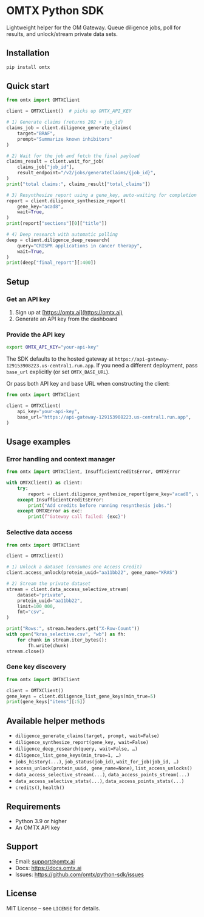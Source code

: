 # OMTX Python SDK

Lightweight helper for the OM Gateway. Queue diligence jobs, poll for results, and unlock/stream private data sets.

## Installation

```bash
pip install omtx
```

## Quick start

```python
from omtx import OMTXClient

client = OMTXClient()  # picks up OMTX_API_KEY

# 1) Generate claims (returns 202 + job_id)
claims_job = client.diligence_generate_claims(
    target="BRAF",
    prompt="Summarize known inhibitors"
)

# 2) Wait for the job and fetch the final payload
claims_result = client.wait_for_job(
    claims_job["job_id"],
    result_endpoint="/v2/jobs/generateClaims/{job_id}",
)
print("total claims:", claims_result["total_claims"])

# 3) Resynthesize report using a gene_key, auto-waiting for completion
report = client.diligence_synthesize_report(
    gene_key="acad8",
    wait=True,
)
print(report["sections"][0]["title"])

# 4) Deep research with automatic polling
deep = client.diligence_deep_research(
    query="CRISPR applications in cancer therapy",
    wait=True,
)
print(deep["final_report"][:400])
```

## Setup

### Get an API key

1. Sign up at [https://omtx.ai](https://omtx.ai)
2. Generate an API key from the dashboard

### Provide the API key

```bash
export OMTX_API_KEY="your-api-key"
```

The SDK defaults to the hosted gateway at `https://api-gateway-129153908223.us-central1.run.app`. If you need a different deployment, pass `base_url` explicitly (or set `OMTX_BASE_URL`).

Or pass both API key and base URL when constructing the client:

```python
from omtx import OMTXClient

client = OMTXClient(
    api_key="your-api-key",
    base_url="https://api-gateway-129153908223.us-central1.run.app",
)
```

## Usage examples

### Error handling and context manager

```python
from omtx import OMTXClient, InsufficientCreditsError, OMTXError

with OMTXClient() as client:
    try:
        report = client.diligence_synthesize_report(gene_key="acad8", wait=True)
    except InsufficientCreditsError:
        print("Add credits before running resynthesis jobs.")
    except OMTXError as exc:
        print(f"Gateway call failed: {exc}")
```

### Selective data access

```python
from omtx import OMTXClient

client = OMTXClient()

# 1) Unlock a dataset (consumes one Access Credit)
client.access_unlock(protein_uuid="aa11bb22", gene_name="KRAS")

# 2) Stream the private dataset
stream = client.data_access_selective_stream(
    dataset="private",
    protein_uuid="aa11bb22",
    limit=100_000,
    fmt="csv",
)

print("Rows:", stream.headers.get("X-Row-Count"))
with open("kras_selective.csv", "wb") as fh:
    for chunk in stream.iter_bytes():
        fh.write(chunk)
stream.close()
```

### Gene key discovery

```python
from omtx import OMTXClient

client = OMTXClient()
gene_keys = client.diligence_list_gene_keys(min_true=5)
print(gene_keys["items"][:5])
```

## Available helper methods

- `diligence_generate_claims(target, prompt, wait=False)`
- `diligence_synthesize_report(gene_key, wait=False)`
- `diligence_deep_research(query, wait=False, …)`
- `diligence_list_gene_keys(min_true=1, …)`
- `jobs_history(...)`, `job_status(job_id)`, `wait_for_job(job_id, …)`
- `access_unlock(protein_uuid, gene_name=None)`, `list_access_unlocks()`
- `data_access_selective_stream(...)`, `data_access_points_stream(...)`
- `data_access_selective_stats(...)`, `data_access_points_stats(...)`
- `credits()`, `health()`

## Requirements

- Python 3.9 or higher
- An OMTX API key

## Support

- Email: support@omtx.ai
- Docs: https://docs.omtx.ai
- Issues: https://github.com/omtx/python-sdk/issues

## License

MIT License – see `LICENSE` for details.
